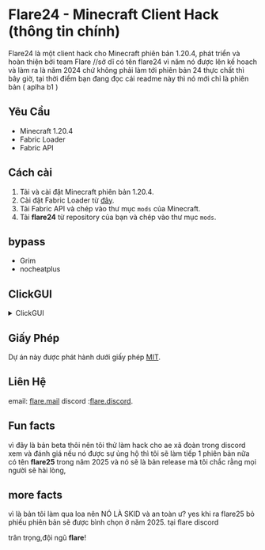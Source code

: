 # Flare24 - Minecraft Client Hack (thông tin chính)

Flare24 là một client hack cho Minecraft phiên bản 1.20.4,
phát triển và hoàn thiện bởi team Flare 
//sở dĩ có tên flare24 vì năm nó được 
lên kế hoach và làm ra là năm 2024 chứ
 không phải làm tới phiên bản 24 thực
chất thì bây giờ, tại thời điểm bạn
đang đọc cái readme này thì nó mới
chỉ là phiên bản ( aplha b1 ) 

## Yêu Cầu

- Minecraft 1.20.4
- Fabric Loader
- Fabric API

## Cách cài

1. Tải và cài đặt Minecraft phiên bản 1.20.4.
2. Cài đặt Fabric Loader từ [đây](https://fabricmc.net/use/).
3. Tải Fabric API và chép vào thư mục `mods` của Minecraft.
4. Tải **flare24** từ repository của bạn và chép vào thư mục `mods`.

## bypass

- Grim
- nocheatplus

## ClickGUI

<details>
  <summary>ClickGUI</summary>
  <img src="image.png" alt="Flare24 GUI">
</details>

## Giấy Phép

Dự án này được phát hành dưới giấy phép [MIT](https://opensource.org/licenses/MIT).

## Liên Hệ
email: [flare.mail](https://hle816412@gmail.com)
discord :[flare.discord](https://discord.gg/Wtv9D8TdsJ).

## Fun facts
vì đây là bản beta thôi nên tôi thử làm hack cho ae xã đoàn trong discord xem và đánh giá nếu nó được
 sự ủng hộ thì tôi sẽ làm tiếp 1 phiên bản nữa có tên **flare25** trong năm 2025 và nó sẽ là bản release
 mà tôi chắc rằng mọi người sẽ hài lòng,

## more facts
vì là bản tôi làm qua loa nên NÓ LÀ SKID và an toàn ư? yes 
khi ra flare25 
bỏ phiếu phiên bản sẽ được bình chọn ở năm 2025. tại flare discord

trân trọng,đội ngũ **flare**!
